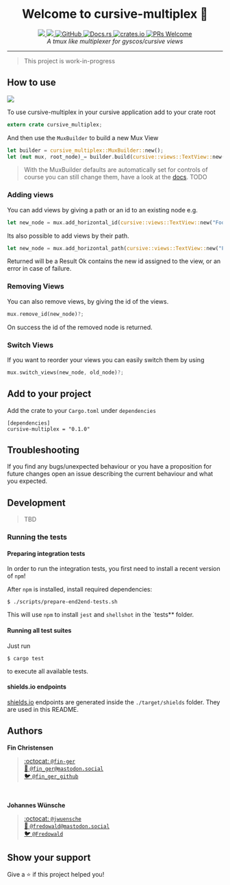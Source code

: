 <h1 align="center">Welcome to cursive-multiplex 👋</h1>
<p align="center">
  <a href="https://travis-ci.org/deinstapel/cursive-multiplex">
    <img src="https://travis-ci.org/deinstapel/cursive-multiplex.svg?branch=master">
  </a>
  <a href="https://github.com/fin-ger/shellshot">
    <img src="https://img.shields.io/endpoint.svg?url=https%3A%2F%2Fdeinstapel.github.io%2Fcursive-multiplex%2Fshellshot.json">
  </a>
  <a href="https://github.com/deinstapel/cursive-multiplex/blob/master/LICENSE">
    <img alt="GitHub" src="https://img.shields.io/github/license/deinstapel/cursive-multiplex.svg">
  </a>
  <a href="https://docs.rs/cursive-multiplex">
    <img alt="Docs.rs" src="https://docs.rs/cursive-multiplex/badge.svg">
  </a>
  <a href="https://crates.io/crates/cursive-multiplex">
    <img alt="crates.io" src="https://img.shields.io/crates/v/cursive-multiplex.svg">
  </a>
  <a href="http://makeapullrequest.com">
    <img alt="PRs Welcome" src="https://img.shields.io/badge/PRs-welcome-brightgreen.svg" target="_blank" />
  </a>
  <br>
  <i>A tmux like multiplexer for gyscos/cursive views</i>
</p>

---

> This project is work-in-progress

## How to use

![](demo.gif)

To use cursive-multiplex in your cursive application add to your crate root

```rust
extern crate cursive_multiplex;
```

And then use the `MuxBuilder` to build a new Mux View
```rust
let builder = cursive_multiplex::MuxBuilder::new();
let (mut mux, root_node)_= builder.build(cursive::views::TextView::new("Hello World!".to_string()));
```

> With the MuxBuilder defaults are automatically set for controls of course you can still change them, have a look at the [docs](). TODO

###  Adding views

You can add views by giving a path or an id to an existing node e.g.

```rust
let new_node = mux.add_horizontal_id(cursive::views::TextView::new("Foo"), node1).unwrap();
```

Its also possible to add views by their path.
```rust
let new_node = mux.add_horizontal_path(cursive::views::TextView::new("Foo", Path::LeftOrUp(Box::new(None))));
```

Returned will be a Result Ok contains the new id assigned to the view, or an error in case of failure.

### Removing Views

You can also remove views, by giving the id of the views.

```rust
mux.remove_id(new_node)?;
```

On success the id of the removed node is returned.

### Switch Views

If you want to reorder your views you can easily switch them by using

```rust
mux.switch_views(new_node, old_node)?;
```


## Add to your project

Add the crate to your `Cargo.toml` under `dependencies`

```Cargo
[dependencies]
cursive-multiplex = "0.1.0"
```

## Troubleshooting

If you find any bugs/unexpected behaviour or you have a proposition for future changes open an issue describing the current behaviour and what you expected.

## Development

> TBD

### Running the tests

#### Preparing integration tests

In order to run the integration tests, you first need to install a recent version of `npm`!

After `npm` is installed, install required dependencies:

```
$ ./scripts/prepare-end2end-tests.sh
```

This will use `npm` to install `jest` and `shellshot` in the `tests** folder.

#### Running all test suites

Just run

```
$ cargo test
```

to execute all available tests.

#### shields.io endpoints

[shields.io](https://shields.io) endpoints are generated inside the `./target/shields` folder. They are used in this README.

## Authors

**Fin Christensen**

> [:octocat: `@fin-ger`](https://github.com/fin-ger)  
> [:elephant: `@fin_ger@mastodon.social`](https://mastodon.social/web/accounts/787945)  
> [:bird: `@fin_ger_github`](https://twitter.com/fin_ger_github)  

<br>

**Johannes Wünsche**

> [:octocat: `@jwuensche`](https://github.com/jwuensche)  
> [:elephant: `@fredowald@mastodon.social`](https://mastodon.social/web/accounts/843376)  
> [:bird: `@Fredowald`](https://twitter.com/fredowald)  

## Show your support

Give a :star: if this project helped you!
